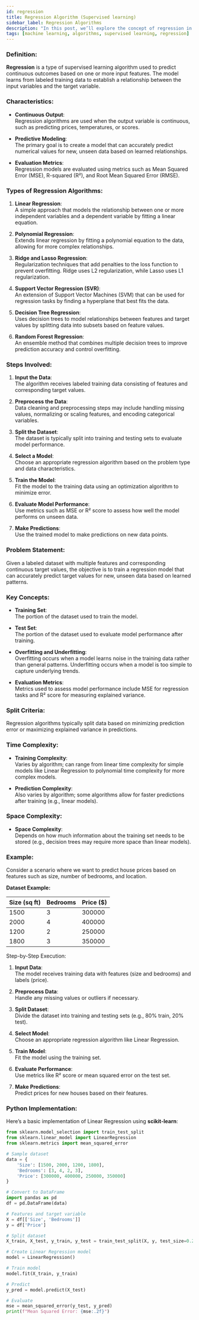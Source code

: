 ```yaml
---
id: regression  
title: Regression Algorithm (Supervised learning)  
sidebar_label: Regression Algorithms  
description: "In this post, we’ll explore the concept of regression in supervised learning, a fundamental approach used for predicting continuous outcomes based on input features."  
tags: [machine learning, algorithms, supervised learning, regression]
---
```


### Definition:
**Regression** is a type of supervised learning algorithm used to predict continuous outcomes based on one or more input features. The model learns from labeled training data to establish a relationship between the input variables and the target variable.

<AdsComponent />

### Characteristics:
- **Continuous Output**:  
  Regression algorithms are used when the output variable is continuous, such as predicting prices, temperatures, or scores.

- **Predictive Modeling**:  
  The primary goal is to create a model that can accurately predict numerical values for new, unseen data based on learned relationships.

- **Evaluation Metrics**:  
  Regression models are evaluated using metrics such as Mean Squared Error (MSE), R-squared (R²), and Root Mean Squared Error (RMSE).

### Types of Regression Algorithms:
1. **Linear Regression**:  
   A simple approach that models the relationship between one or more independent variables and a dependent variable by fitting a linear equation.
   
2. **Polynomial Regression**:  
   Extends linear regression by fitting a polynomial equation to the data, allowing for more complex relationships.

3. **Ridge and Lasso Regression**:  
   Regularization techniques that add penalties to the loss function to prevent overfitting. Ridge uses L2 regularization, while Lasso uses L1 regularization.

4. **Support Vector Regression (SVR)**:  
   An extension of Support Vector Machines (SVM) that can be used for regression tasks by finding a hyperplane that best fits the data.

5. **Decision Tree Regression**:  
   Uses decision trees to model relationships between features and target values by splitting data into subsets based on feature values.

6. **Random Forest Regression**:  
   An ensemble method that combines multiple decision trees to improve prediction accuracy and control overfitting.

<Ads />

### Steps Involved:
1. **Input the Data**:  
   The algorithm receives labeled training data consisting of features and corresponding target values.
   
2. **Preprocess the Data**:  
   Data cleaning and preprocessing steps may include handling missing values, normalizing or scaling features, and encoding categorical variables.

3. **Split the Dataset**:  
   The dataset is typically split into training and testing sets to evaluate model performance.

4. **Select a Model**:  
   Choose an appropriate regression algorithm based on the problem type and data characteristics.

5. **Train the Model**:  
   Fit the model to the training data using an optimization algorithm to minimize error.

6. **Evaluate Model Performance**:  
   Use metrics such as MSE or R² score to assess how well the model performs on unseen data.

7. **Make Predictions**:  
   Use the trained model to make predictions on new data points.

<AdsComponent />

### Problem Statement:
Given a labeled dataset with multiple features and corresponding continuous target values, the objective is to train a regression model that can accurately predict target values for new, unseen data based on learned patterns.

### Key Concepts:
- **Training Set**:  
  The portion of the dataset used to train the model.

- **Test Set**:  
  The portion of the dataset used to evaluate model performance after training.

- **Overfitting and Underfitting**:  
  Overfitting occurs when a model learns noise in the training data rather than general patterns. Underfitting occurs when a model is too simple to capture underlying trends.

- **Evaluation Metrics**:  
  Metrics used to assess model performance include MSE for regression tasks and R² score for measuring explained variance.

<Ads />

### Split Criteria:
Regression algorithms typically split data based on minimizing prediction error or maximizing explained variance in predictions.

### Time Complexity:
- **Training Complexity**:  
  Varies by algorithm; can range from linear time complexity for simple models like Linear Regression to polynomial time complexity for more complex models.
  
- **Prediction Complexity**:  
Also varies by algorithm; some algorithms allow for faster predictions after training (e.g., linear models).

### Space Complexity:
- **Space Complexity**:  
Depends on how much information about the training set needs to be stored (e.g., decision trees may require more space than linear models).

### Example:
Consider a scenario where we want to predict house prices based on features such as size, number of bedrooms, and location.

**Dataset Example:**

| Size (sq ft) | Bedrooms | Price ($) |
|---------------|----------|-----------|
| 1500          | 3        | 300000    |
| 2000          | 4        | 400000    |
| 1200          | 2        | 250000    |
| 1800          | 3        | 350000    |

Step-by-Step Execution:

1. **Input Data**:  
   The model receives training data with features (size and bedrooms) and labels (price).

2. **Preprocess Data**:  
   Handle any missing values or outliers if necessary.

3. **Split Dataset**:  
   Divide the dataset into training and testing sets (e.g., 80% train, 20% test).

4. **Select Model**:  
   Choose an appropriate regression algorithm like Linear Regression.

5. **Train Model**:  
   Fit the model using the training set.

6. **Evaluate Performance**:  
   Use metrics like R² score or mean squared error on the test set.

7. **Make Predictions**:  
   Predict prices for new houses based on their features.

<AdsComponent />

### Python Implementation:
Here’s a basic implementation of Linear Regression using **scikit-learn**:

```python
from sklearn.model_selection import train_test_split
from sklearn.linear_model import LinearRegression
from sklearn.metrics import mean_squared_error

# Sample dataset
data = {
    'Size': [1500, 2000, 1200, 1800],
    'Bedrooms': [3, 4, 2, 3],
    'Price': [300000, 400000, 250000, 350000]
}

# Convert to DataFrame
import pandas as pd
df = pd.DataFrame(data)

# Features and target variable
X = df[['Size', 'Bedrooms']]
y = df['Price']

# Split dataset
X_train, X_test, y_train, y_test = train_test_split(X, y, test_size=0.2, random_state=42)

# Create Linear Regression model
model = LinearRegression()

# Train model
model.fit(X_train, y_train)

# Predict
y_pred = model.predict(X_test)

# Evaluate
mse = mean_squared_error(y_test, y_pred)
print(f"Mean Squared Error: {mse:.2f}")
```


